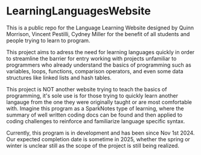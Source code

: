 # LearningLanguagesWebsite
This is a public repo for the Language Learning Website designed by Quinn Morrison, Vincent Pestilli, Cydney Miller for the benefit of all students and people trying to learn to program.

This project aims to adress the need for learning languages quickly in order to streamline the barrier for entry working with projects unfamiliar to programmers who already understand the basics of programming such as variables, loops, functions, comparison operators, and even some data structures like linked lists and hash tables.

This project is NOT another website trying to teach the basics of programming, it's sole use is for those trying to quickly learn another langauge from the one they were originally taught or are most comfortable with. Imagine this program as a SparkNotes type of learning, where the summary of well written coding docs can be found and then applied to coding challenges to reinforce and familiarize language specific syntax.

Currently, this program is in development and has been since Nov 1st 2024. Our expected completion date is sometime in 2025, whether the spring or winter is unclear still as the scope of the project is still being realized.